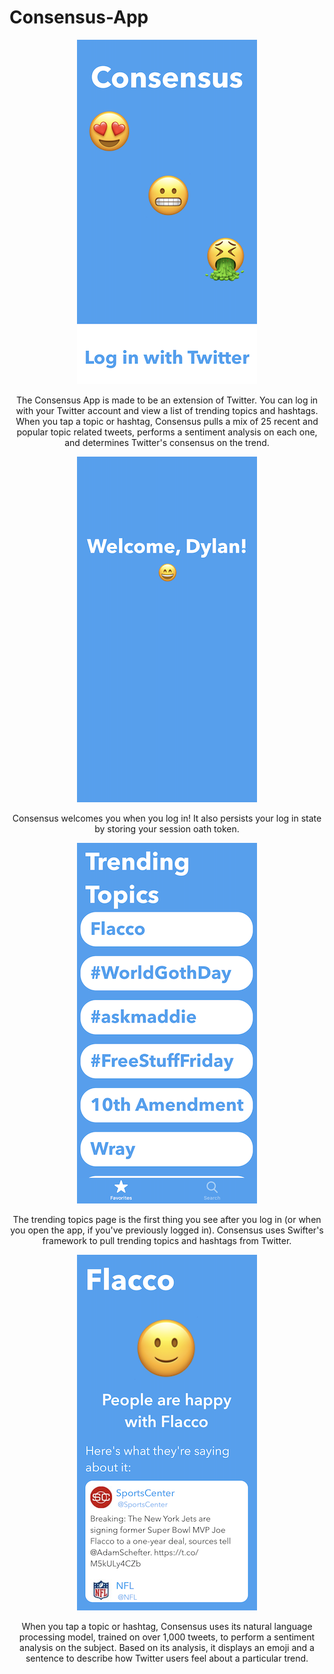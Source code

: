 # Consensus-App

<p align="center">
  <img src="https://github.com/drkuster/Consensus-App/blob/master/Consensus_Screenshots/IMG_3771.PNG?raw=true">
</p>

<p align="center">
The Consensus App is made to be an extension of Twitter. You can log in with your Twitter account and view a list of trending topics and hashtags. When you tap a topic or hashtag, Consensus pulls a mix of 25 recent and popular topic related tweets, performs a sentiment analysis on each one, and determines Twitter's consensus on the trend.
</p>


<p align="center">
  <img src="https://github.com/drkuster/Consensus-App/blob/master/Consensus_Screenshots/IMG_3772.PNG?raw=true">
</p>

<p align="center">
Consensus welcomes you when you log in! It also persists your log in state by storing your session oath token.
</p>

<p align="center">
  <img src="https://github.com/drkuster/Consensus-App/blob/master/Consensus_Screenshots/IMG_3774.PNG?raw=true">
</p>

<p align="center">
The trending topics page is the first thing you see after you log in (or when you open the app, if you've previously logged in). Consensus uses Swifter's framework to pull trending topics and hashtags from Twitter.
</p>

<p align="center">
  <img src="https://github.com/drkuster/Consensus-App/blob/master/Consensus_Screenshots/IMG_3776.PNG?raw=true">
</p>

<p align="center">
When you tap a topic or hashtag, Consensus uses its natural language processing model, trained on over 1,000 tweets, to perform a sentiment analysis on the subject. Based on its analysis, it displays an emoji and a sentence to describe how Twitter users feel about a particular trend.
</p>


